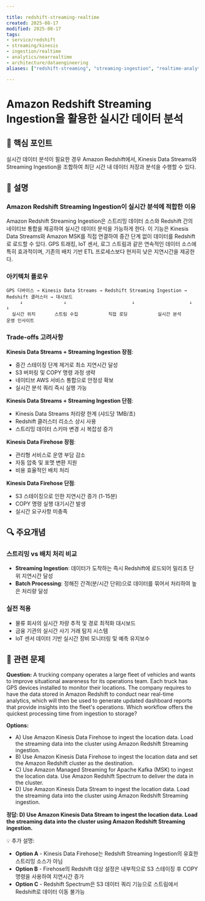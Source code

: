```yaml
---

title: redshift-streaming-realtime
created: 2025-08-17
modified: 2025-08-17
tags:
- service/redshift
- streaming/kinesis
- ingestion/realtime
- analytics/nearrealtime
- architecture/dataengineering
aliases: ["redshift-streaming", "streaming-ingestion", "realtime-analytics"]

---
```


# Amazon Redshift Streaming Ingestion을 활용한 실시간 데이터 분석

## 🎯 핵심 포인트

실시간 데이터 분석이 필요한 경우 Amazon Redshift에서, Kinesis Data Streams와 Streaming Ingestion을 조합하여 최단 시간 내 데이터 저장과 분석을 수행할 수 있다.

## 📝 설명

### Amazon Redshift Streaming Ingestion이 실시간 분석에 적합한 이유

Amazon Redshift Streaming Ingestion은 스트리밍 데이터 소스와 Redshift 간의 네이티브 통합을 제공하여 실시간 데이터 분석을 가능하게 한다. 이 기능은 Kinesis Data Streams와 Amazon MSK를 직접 연결하여 중간 단계 없이 데이터를 Redshift로 로드할 수 있다. GPS 트래킹, IoT 센서, 로그 스트림과 같은 연속적인 데이터 소스에 특히 효과적이며, 기존의 배치 기반 ETL 프로세스보다 현저히 낮은 지연시간을 제공한다.

### 아키텍처 플로우

```
GPS 디바이스 → Kinesis Data Streams → Redshift Streaming Ingestion → Redshift 클러스터 → 대시보드
     ↓               ↓                        ↓                    ↓              ↓
  실시간 위치       스트림 수집           직접 로딩           실시간 분석      운영 인사이트
```

### Trade-offs 고려사항

**Kinesis Data Streams + Streaming Ingestion 장점**:
- 중간 스테이징 단계 제거로 최소 지연시간 달성
- S3 버퍼링 및 COPY 명령 과정 생략
- 네이티브 AWS 서비스 통합으로 안정성 확보
- 실시간 분석 쿼리 즉시 실행 가능

**Kinesis Data Streams + Streaming Ingestion 단점**:
- Kinesis Data Streams 처리량 한계 (샤드당 1MB/초)
- Redshift 클러스터 리소스 상시 사용
- 스트리밍 데이터 스키마 변경 시 복잡성 증가

**Kinesis Data Firehose 장점**:
- 관리형 서비스로 운영 부담 감소
- 자동 압축 및 포맷 변환 지원
- 비용 효율적인 배치 처리

**Kinesis Data Firehose 단점**:
- S3 스테이징으로 인한 지연시간 증가 (1-15분)
- COPY 명령 실행 대기시간 발생
- 실시간 요구사항 미충족

## 🔍 주요개념

### 스트리밍 vs 배치 처리 비교

- **Streaming Ingestion**: 데이터가 도착하는 즉시 Redshift에 로드되어 밀리초 단위 지연시간 달성
- **Batch Processing**: 정해진 간격(분/시간 단위)으로 데이터를 묶어서 처리하여 높은 처리량 달성

### 실전 적용

- 물류 회사의 실시간 차량 추적 및 경로 최적화 대시보드
- 금융 기관의 실시간 사기 거래 탐지 시스템
- IoT 센서 데이터 기반 실시간 장비 모니터링 및 예측 유지보수

## 📝 관련 문제

**Question:** A trucking company operates a large fleet of vehicles and wants to improve situational awareness for its operations team. Each truck has GPS devices installed to monitor their locations. The company requires to have the data stored in Amazon Redshift to conduct near real-time analytics, which will then be used to generate updated dashboard reports that provide insights into the fleet's operations. Which workflow offers the quickest processing time from ingestion to storage?

**Options:**

- A) Use Amazon Kinesis Data Firehose to ingest the location data. Load the streaming data into the cluster using Amazon Redshift Streaming ingestion.
- B) Use Amazon Kinesis Data Firehose to ingest the location data and set the Amazon Redshift cluster as the destination.
- C) Use Amazon Managed Streaming for Apache Kafka (MSK) to ingest the location data. Use Amazon Redshift Spectrum to deliver the data in the cluster.
- D) Use Amazon Kinesis Data Stream to ingest the location data. Load the streaming data into the cluster using Amazon Redshift Streaming ingestion.

**정답: D) Use Amazon Kinesis Data Stream to ingest the location data. Load the streaming data into the cluster using Amazon Redshift Streaming ingestion.**

💡 추가 설명:

- **Option A** - Kinesis Data Firehose는 Redshift Streaming Ingestion의 유효한 스트리밍 소스가 아님
- **Option B** - Firehose의 Redshift 대상 설정은 내부적으로 S3 스테이징 후 COPY 명령을 사용하여 지연시간 증가
- **Option C** - Redshift Spectrum은 S3 데이터 쿼리 기능으로 스트림에서 Redshift로 데이터 이동 불가능